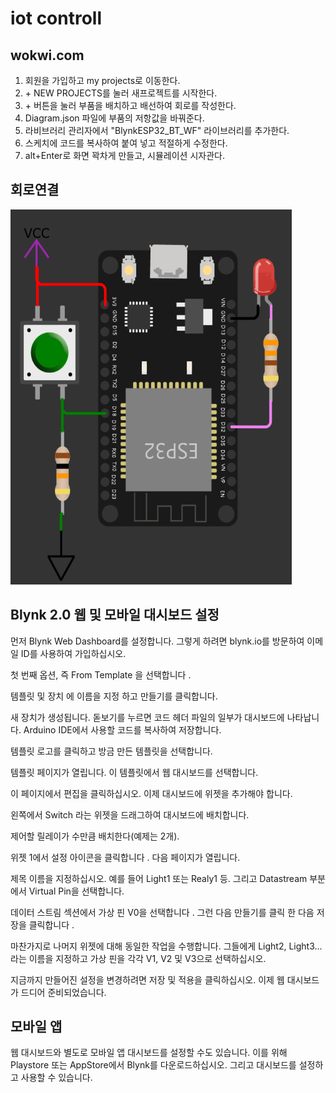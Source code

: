 # iot controll

## wokwi.com 
1. 회원을 가입하고 my projects로 이동한다.  
2. \+ NEW PROJECTS를 눌러 새프로젝트를 시작한다.  
3. \+ 버튼을 눌러 부품을 배치하고 배선하여 회로를 작성한다.  
4. Diagram.json 파일에 부품의 저항값을 바꿔준다.  
5. 라비브러리 관리자에서 "BlynkESP32_BT_WF" 라이브러리를 추가한다.  
6. 스케치에 코드를 복사하여 붙여 넣고 적절하게 수정한다.  
7. alt+Enter로 화면 꽉차게 만들고, 시뮬레이션 시자관다.

## 회로연결

<img src="https://github.com/copaland/ESP32_PROJECTS/blob/main/iot_switch/iot_circuit1.png" width="450px" height="600px"></img><br/>


## Blynk 2.0 웹 및 모바일 대시보드 설정
먼저 Blynk Web Dashboard를 설정합니다. 
그렇게 하려면 blynk.io를 방문하여 이메일 ID를 사용하여 가입하십시오.

첫 번째 옵션, 즉 From Template 을 선택합니다 .

템플릿 및 장치 에 이름을 지정 하고 만들기를 클릭합니다.

새 장치가 생성됩니다. 
돋보기를 누르면 코드 헤더 파일의 일부가 대시보드에 나타납니다. Arduino IDE에서 사용할 코드를 복사하여 저장합니다.

템플릿 로고를 클릭하고 방금 만든 템플릿을 선택합니다.

템플릿 페이지가 열립니다. 이 템플릿에서 웹 대시보드를 선택합니다.

이 페이지에서 편집을 클릭하십시오. 이제 대시보드에 위젯을 추가해야 합니다.

왼쪽에서 Switch 라는 위젯을 드래그하여 대시보드에 배치합니다.

제어할 릴레이가 수만큼 배치한다(예제는 2개).

위젯 1에서 설정 아이콘을 클릭합니다 . 다음 페이지가 열립니다. 

제목 이름을 지정하십시오. 예를 들어 Light1 또는 Realy1 등. 
그리고 Datastream 부분에서 Virtual Pin을 선택합니다.

데이터 스트림 섹션에서 가상 핀 V0을 선택합니다 . 그런 다음 만들기를 클릭 한 다음 저장을 클릭합니다 .

마찬가지로 나머지 위젯에 대해 동일한 작업을 수행합니다. 
그들에게 Light2, Light3... 라는 이름을 지정하고 가상 핀을 각각 V1, V2 및 V3으로 선택하십시오. 

지금까지 만들어진 설정을 변경하려면 저장 및 적용을 클릭하십시오. 이제 웹 대시보드가 드디어 준비되었습니다.

## 모바일 앱
웹 대시보드와 별도로 모바일 앱 대시보드를 설정할 수도 있습니다. 
이를 위해 Playstore 또는 AppStore에서 Blynk를 다운로드하십시오. 
그리고 대시보드를 설정하고 사용할 수 있습니다. 

